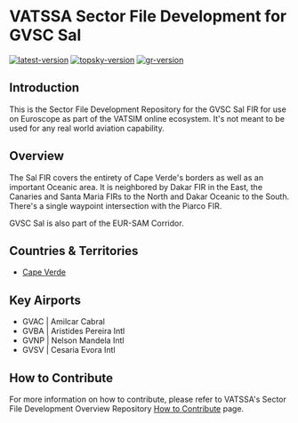 # VATSSA Sector File Development for GVSC Sal

[![latest-version](https://img.shields.io/github/v/release/VATSIM-SSA/sectorfile-gvsc?include_prereleases)](https://github.com/vatssa/sectorfile-gvsc/releases) [![topsky-version](https://img.shields.io/badge/TopSky-2.4.1-blue.svg)](https://forum.vatsim-scandinavia.org/t/topsky)
[![gr-version](https://img.shields.io/badge/Ground%20Radar-1.5-blue.svg)](https://forum.vatsim-scandinavia.org/t/ground-radar)

## Introduction

This is the Sector File Development Repository for the GVSC Sal FIR for use on Euroscope as part of the VATSIM online ecosystem. It's not meant to be used for any real world aviation capability.

## Overview

The Sal FIR covers the entirety of Cape Verde's borders as well as an important Oceanic area. It is neighbored by Dakar FIR in the East, the Canaries and Santa Maria FIRs to the North and Dakar Oceanic to the South. There's a single waypoint intersection with the Piarco FIR.

GVSC Sal is also part of the EUR-SAM Corridor.

## Countries & Territories

- [Cape Verde](https://eaip.vatssa.com/cape_verde)

## Key Airports

- GVAC | Amilcar Cabral
- GVBA | Aristides Pereira Intl
- GVNP | Nelson Mandela Intl
- GVSV | Cesaria Evora Intl

## How to Contribute

For more information on how to contribute, please refer to VATSSA's Sector File Development Overview Repository [How to Contribute](https://github.com/VATSIM-SSA/sectorfile-overview/wiki/How-to-Contribute) page.

